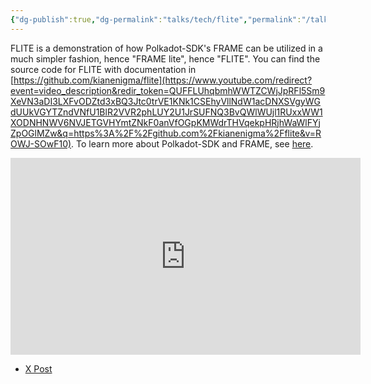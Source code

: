 ```yaml
---
{"dg-publish":true,"dg-permalink":"talks/tech/flite","permalink":"/talks/tech/flite/","created":"2025-06-18T14:15:59.224+04:00","updated":"2025-06-18T14:18:40.431+04:00"}
---
```


FLITE is a demonstration of how Polkadot-SDK's FRAME can be utilized in a much simpler fashion, hence "FRAME lite", hence "FLITE". You can find the source code for FLITE with documentation in [https://github.com/kianenigma/flite](https://www.youtube.com/redirect?event=video_description&redir_token=QUFFLUhqbmhWWTZCWjJpRFl5Sm9XeVN3aDI3LXFvODZtd3xBQ3Jtc0trVE1KNk1CSEhyVllNdW1acDNXSVgyWGdUUkVGYTZndVNfU1BlR2VVR2phLUY2U1JrSUFNQ3BvQWlWUjl1RUxxWW1XODNHNWV6NVJETGVHYmtZNkF0anVfOGpKMWdrTHVqekpHRjhWaWlFYjZpOGlMZw&q=https%3A%2F%2Fgithub.com%2Fkianenigma%2Fflite&v=ROWJ-SOwF10). To learn more about Polkadot-SDK and FRAME, see [here](https://docs.polkadot.com/develop/parachains/intro-polkadot-sdk/).

<iframe width="560" height="315" src="https://www.youtube.com/embed/ROWJ-SOwF10?si=ONyNp9kRrMzxdghK" title="YouTube video player" frameborder="0" allow="accelerometer; autoplay; clipboard-write; encrypted-media; gyroscope; picture-in-picture; web-share" referrerpolicy="strict-origin-when-cross-origin" allowfullscreen></iframe>

- [X Post](https://x.com/kianenigma/status/1931669025978761553)
